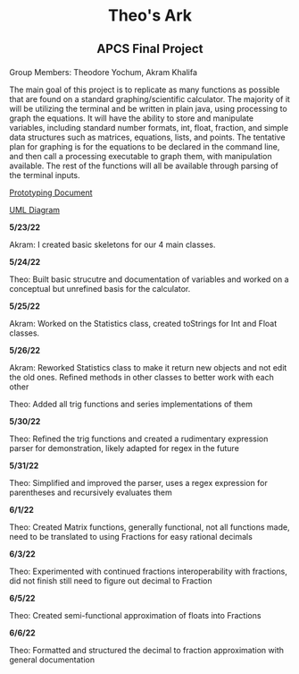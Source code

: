 # <p align="center"> Theo's Ark </p>
## <p align="center"> APCS Final Project </p>

Group Members: Theodore Yochum, Akram Khalifa

The main goal of this project is to replicate as many functions as possible that are found on a standard graphing/scientific calculator. The majority of it will be utilizing the terminal and be written in plain java, using processing to graph the equations. It will have the ability to store and manipulate variables, including standard number formats, int, float, fraction, and simple data structures such as matrices, equations, lists, and points. The tentative plan for graphing is for the equations to be declared in the command line, and then call a processing executable to graph them, with manipulation available. The rest of the functions will all be available through parsing of the terminal inputs.

[Prototyping Document](https://docs.google.com/document/d/180BusO_vznPpkCsnz28LtAkmPrC_HMbmgoyS5ju0bSs/edit?usp=sharing)

[UML Diagram](https://github.com/TheoYochum/APCS-Final-Project/blob/main/UMLDiagrams/Initial%20Prototype.pdf)


**5/23/22** 

Akram: I created basic skeletons for our 4 main classes.

**5/24/22** 

Theo: Built basic strucutre and documentation of variables and worked on a conceptual but unrefined basis for the calculator.

**5/25/22** 

Akram: Worked on the Statistics class, created toStrings for Int and Float classes.

**5/26/22** 

Akram: Reworked Statistics class to make it return new objects and not edit the old ones. Refined methods in other classes to better work with each other 

Theo: Added all trig functions and series implementations of them

**5/30/22**

Theo: Refined the trig functions and created a rudimentary expression parser for demonstration, likely adapted for regex in the future

**5/31/22** 

Theo: Simplified and improved the parser, uses a regex expression for parentheses and recursively evaluates them

**6/1/22** 

Theo: Created Matrix functions, generally functional, not all functions made, need to be translated to using Fractions for easy rational decimals

**6/3/22** 

Theo: Experimented with continued fractions interoperability with fractions, did not finish still need to figure out decimal to Fraction

**6/5/22** 

Theo: Created semi-functional approximation of floats into Fractions

**6/6/22** 

Theo: Formatted and structured the decimal to fraction approximation with general documentation

